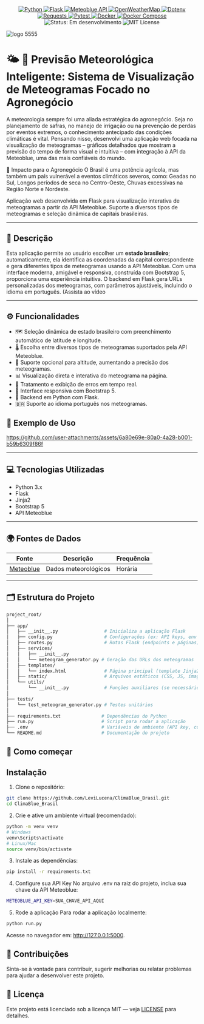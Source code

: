 <p align="center">

  <!-- Linguagem principal -->
  <a href="https://www.python.org/">
    <img src="https://img.shields.io/badge/-Python-3776AB?style=flat-square&logo=python&logoColor=white" alt="Python" />
  </a>

  <!-- Framework Web -->
  <a href="https://flask.palletsprojects.com/">
    <img src="https://img.shields.io/badge/-Flask-000000?style=flat-square&logo=flask&logoColor=white" alt="Flask" />
  </a>

  <!-- APIs Meteorológicas -->
  <a href="https://content.meteoblue.com/en/access/weather-apis">
    <img src="https://img.shields.io/badge/-Meteoblue-0082C8?style=flat-square&logo=cloud&logoColor=white" alt="Meteoblue API" />
  </a>
  <a href="https://openweathermap.org/api">
    <img src="https://img.shields.io/badge/-OpenWeatherMap-EA7600?style=flat-square&logo=openweathermap&logoColor=white" alt="OpenWeatherMap" />
  </a>

  <!-- Manipulação e Requisições HTTP -->
  <a href="https://pypi.org/project/python-dotenv/">
    <img src="https://img.shields.io/badge/-Dotenv-ECD53F?style=flat-square&logo=python&logoColor=black" alt="Dotenv" />
  </a>
  <a href="https://requests.readthedocs.io/">
    <img src="https://img.shields.io/badge/-Requests-20232A?style=flat-square&logo=python&logoColor=white" alt="Requests" />
  </a>

  <!-- Testes -->
  <a href="https://docs.pytest.org/">
    <img src="https://img.shields.io/badge/-Pytest-0A9EDC?style=flat-square&logo=pytest&logoColor=white" alt="Pytest" />
  </a>

  <!-- Containerização -->
  <a href="https://www.docker.com/">
    <img src="https://img.shields.io/badge/-Docker-2496ED?style=flat-square&logo=docker&logoColor=white" alt="Docker" />
  </a>
  <a href="https://docs.docker.com/compose/">
    <img src="https://img.shields.io/badge/-Docker%20Compose-3855D6?style=flat-square&logo=docker&logoColor=white" alt="Docker Compose" />
  </a>

  <!-- Licença e Status -->
  <img src="https://img.shields.io/badge/status-em%20desenvolvimento-yellow?style=flat-square" alt="Status: Em desenvolvimento" />
  <img src="https://img.shields.io/badge/license-MIT-blue?style=flat-square" alt="MIT License" />

</p>

![logo 5555](https://github.com/user-attachments/assets/79246f6a-46ba-40ee-b86b-fc1a3d4a57f6)


# 🌤️ 🌾 Previsão Meteorológica Inteligente: Sistema de Visualização de Meteogramas Focado no Agronegócio
A meteorologia sempre foi uma aliada estratégica do agronegócio. Seja no planejamento de safras, no manejo de irrigação ou na prevenção de perdas por eventos extremos, o conhecimento antecipado das condições climáticas é vital. Pensando nisso, desenvolvi uma aplicação web focada na visualização de meteogramas – gráficos detalhados que mostram a previsão do tempo de forma visual e intuitiva – com integração à API da Meteoblue, uma das mais confiáveis do mundo.

🌾 Impacto para o Agronegócio
O Brasil é uma potência agrícola, mas também um país vulnerável a eventos climáticos severos, como: Geadas no Sul, Longos períodos de seca no Centro-Oeste, Chuvas excessivas na Região Norte e Nordeste.

Aplicação web desenvolvida em Flask para visualização interativa de meteogramas a partir da API Meteoblue. Suporte a diversos tipos de meteogramas e seleção dinâmica de capitais brasileiras.

---

## 📌 Descrição
Esta aplicação permite ao usuário escolher um **estado brasileiro**; automaticamente, ela identifica as coordenadas da capital correspondente e gera diferentes tipos de meteogramas usando a API Meteoblue. Com uma interface moderna, amigável e responsiva, construída com Bootstrap 5, proporciona uma experiência intuitiva. O backend em Flask gera URLs personalizadas dos meteogramas, com parâmetros ajustáveis, incluindo o idioma em português. (Assista ao vídeo 

---

## ⚙️ Funcionalidades
- 🗺️ Seleção dinâmica de estado brasileiro com preenchimento automático de latitude e longitude.
- 🌡️ Escolha entre diversos tipos de meteogramas suportados pela API Meteoblue.
- 🚩 Suporte opcional para altitude, aumentando a precisão dos meteogramas.
- 📊 Visualização direta e interativa do meteograma na página.
- 🚫 Tratamento e exibição de erros em tempo real.
- 📱 Interface responsiva com Bootstrap 5.
- 🐍 Backend em Python com Flask.
- 🇧🇷 Suporte ao idioma português nos meteogramas.

## 🧪 Exemplo de Uso
https://github.com/user-attachments/assets/6a80e69e-80a0-4a28-b001-b59b6309f86f

---

## 💻 Tecnologias Utilizadas
- Python 3.x
- Flask
- Jinja2
- Bootstrap 5
- API Meteoblue

---

## 🌍 Fontes de Dados
| Fonte | Descrição | Frequência |
|-------|------------|--------------|
| [Meteoblue](https://www.meteoblue.com/) | Dados meteorológicos | Horária |

---

## 🗂️ Estrutura do Projeto
```bash  
project_root/  
│  
├── app/  
│   ├── __init__.py                 # Inicializa a aplicação Flask  
│   ├── config.py                   # Configurações (ex: API keys, env vars)  
│   ├── routes.py                   # Rotas Flask (endpoints e páginas)  
│   ├── services/  
│   │   ├── __init__.py  
│   │   └── meteogram_generator.py # Geração das URLs dos meteogramas  
│   ├── templates/  
│   │   └── index.html              # Página principal (template Jinja2)  
│   ├── static/                     # Arquivos estáticos (CSS, JS, imagens)  
│   └── utils/  
│       └── __init__.py             # Funções auxiliares (se necessário)  
│  
├── tests/  
│   └── test_meteogram_generator.py # Testes unitários  
│  
├── requirements.txt               # Dependências do Python  
├── run.py                         # Script para rodar a aplicação  
├── .env                           # Variáveis de ambiente (API key, configs)  
└── README.md                      # Documentação do projeto  
```

## 🚀 Como começar
## Instalação

1. Clone o repositório:

```bash
git clone https://github.com/LeviLucena/ClimaBlue_Brasil.git
cd ClimaBlue_Brasil
```

2. Crie e ative um ambiente virtual (recomendado):
```bash
python -m venv venv
# Windows
venv\Scripts\activate
# Linux/Mac
source venv/bin/activate
```

3. Instale as dependências:
```bash
pip install -r requirements.txt
```

4. Configure sua API Key
No arquivo .env na raiz do projeto, inclua sua chave da API Meteoblue:
```bash
METEOBLUE_API_KEY=SUA_CHAVE_API_AQUI
```

5. Rode a aplicação
Para rodar a aplicação localmente:
```bash
python run.py
```
Acesse no navegador em: http://127.0.0.1:5000.

## 🤝 Contribuições
Sinta-se à vontade para contribuir, sugerir melhorias ou relatar problemas para ajudar a desenvolver este projeto.

## 📄 Licença
Este projeto está licenciado sob a licença MIT — veja [LICENSE](https://github.com/github/gitignore/blob/main/LICENSE) para detalhes.
